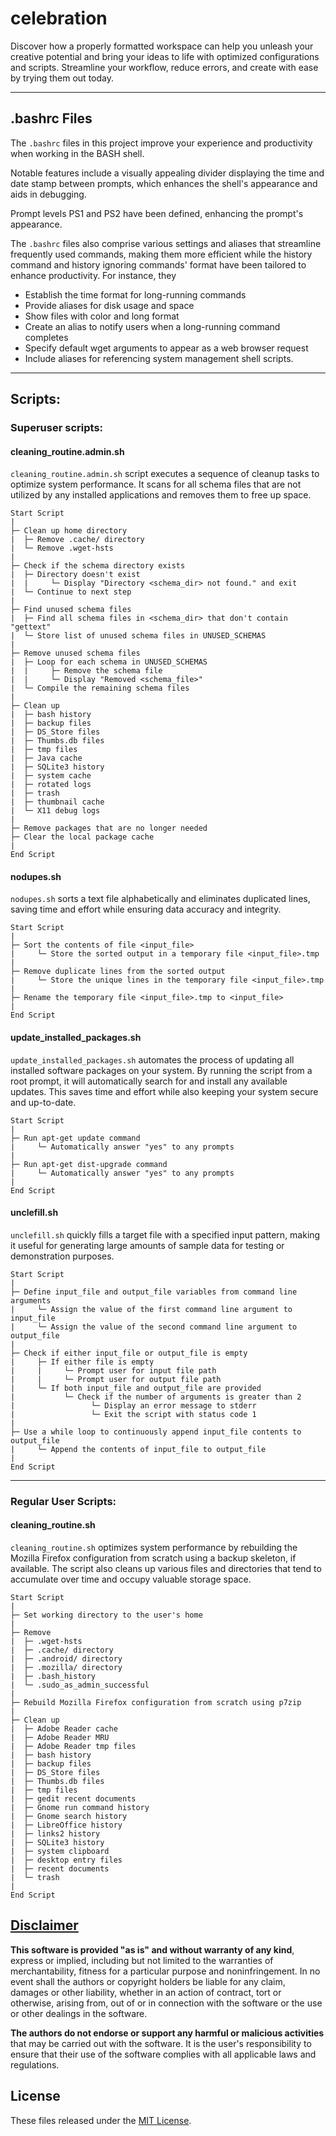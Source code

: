 # celebration
Discover how a properly formatted workspace can help you unleash your creative potential and bring your ideas to life with optimized configurations and scripts. Streamline your workflow, reduce errors, and create with ease by trying them out today.

---

## .bashrc Files
The `.bashrc` files in this project improve your experience and productivity when working in the BASH shell.

Notable features include a visually appealing divider displaying the time and date stamp between prompts, which enhances the shell's appearance and aids in debugging.

Prompt levels PS1 and PS2 have been defined, enhancing the prompt's appearance.

The `.bashrc` files also comprise various settings and aliases that streamline frequently used commands, making them more efficient while the history command and history ignoring commands' format have been tailored to enhance productivity. For instance, they
* Establish the time format for long-running commands
* Provide aliases for disk usage and space
* Show files with color and long format
* Create an alias to notify users when a long-running command completes
* Specify default wget arguments to appear as a web browser request
* Include aliases for referencing system management shell scripts.

---

## Scripts:
### Superuser scripts:
#### cleaning_routine.admin.sh
`cleaning_routine.admin.sh` script executes a sequence of cleanup tasks to optimize system performance. It scans for all schema files that are not utilized by any installed applications and removes them to free up space.

```
Start Script
|
├─ Clean up home directory
|  ├─ Remove .cache/ directory
|  └─ Remove .wget-hsts
|
├─ Check if the schema directory exists
|  ├─ Directory doesn't exist
|  |     └─ Display "Directory <schema_dir> not found." and exit
|  └─ Continue to next step
|
├─ Find unused schema files
|  ├─ Find all schema files in <schema_dir> that don't contain "gettext"
|  └─ Store list of unused schema files in UNUSED_SCHEMAS
|
├─ Remove unused schema files
|  ├─ Loop for each schema in UNUSED_SCHEMAS
|  |     ├─ Remove the schema file
|  |     └─ Display "Removed <schema_file>"
|  └─ Compile the remaining schema files
|
├─ Clean up
|  ├─ bash history
|  ├─ backup files
|  ├─ DS_Store files
|  ├─ Thumbs.db files
|  ├─ tmp files
|  ├─ Java cache
|  ├─ SQLite3 history
|  ├─ system cache
|  ├─ rotated logs
|  ├─ trash
|  ├─ thumbnail cache
|  └─ X11 debug logs
|
├─ Remove packages that are no longer needed
├─ Clear the local package cache
|
End Script
```

#### nodupes.sh
`nodupes.sh` sorts a text file alphabetically and eliminates duplicated lines, saving time and effort while ensuring data accuracy and integrity. 

```
Start Script
|
├─ Sort the contents of file <input_file>
|     └─ Store the sorted output in a temporary file <input_file>.tmp
|
├─ Remove duplicate lines from the sorted output
|     └─ Store the unique lines in the temporary file <input_file>.tmp
|
├─ Rename the temporary file <input_file>.tmp to <input_file>
|
End Script
```

#### update_installed_packages.sh
`update_installed_packages.sh` automates the process of updating all installed software packages on your system. By running the script from a root prompt, it will automatically search for and install any available updates. This saves time and effort while also keeping your system secure and up-to-date.
```
Start Script
|
├─ Run apt-get update command
|     └─ Automatically answer "yes" to any prompts
|
├─ Run apt-get dist-upgrade command
|     └─ Automatically answer "yes" to any prompts
|
End Script
```

#### unclefill.sh
`unclefill.sh` quickly fills a target file with a specified input pattern, making it useful for generating large amounts of sample data for testing or demonstration purposes.
```
Start Script
|
├─ Define input_file and output_file variables from command line arguments
|     └─ Assign the value of the first command line argument to input_file
|     └─ Assign the value of the second command line argument to output_file
|
├─ Check if either input_file or output_file is empty
|     ├─ If either file is empty
|     |     └─ Prompt user for input file path
|     |     └─ Prompt user for output file path
|     └─ If both input_file and output_file are provided
|           └─ Check if the number of arguments is greater than 2
|                 └─ Display an error message to stderr
|                 └─ Exit the script with status code 1
|
├─ Use a while loop to continuously append input_file contents to output_file
|     └─ Append the contents of input_file to output_file
|
End Script
```

---

### Regular User Scripts:
#### cleaning_routine.sh
`cleaning_routine.sh` optimizes system performance by rebuilding the Mozilla Firefox configuration from scratch using a backup skeleton, if available. The script also cleans up various files and directories that tend to accumulate over time and occupy valuable storage space. 
```
Start Script
|
├─ Set working directory to the user's home
|
├─ Remove
|  ├─ .wget-hsts
|  ├─ .cache/ directory
|  ├─ .android/ directory
|  ├─ .mozilla/ directory
|  ├─ .bash_history
|  └─ .sudo_as_admin_successful
|
├─ Rebuild Mozilla Firefox configuration from scratch using p7zip
|
├─ Clean up
|  ├─ Adobe Reader cache
|  ├─ Adobe Reader MRU
|  ├─ Adobe Reader tmp files
|  ├─ bash history
|  ├─ backup files
|  ├─ DS_Store files
|  ├─ Thumbs.db files
|  ├─ tmp files
|  ├─ gedit recent documents
|  ├─ Gnome run command history
|  ├─ Gnome search history
|  ├─ LibreOffice history
|  ├─ links2 history
|  ├─ SQLite3 history
|  ├─ system clipboard
|  ├─ desktop entry files
|  ├─ recent documents
|  └─ trash
|
End Script
```

## [Disclaimer](DISCLAIMER)
**This software is provided "as is" and without warranty of any kind**, express or implied, including but not limited to the warranties of merchantability, fitness for a particular purpose and noninfringement. In no event shall the authors or copyright holders be liable for any claim, damages or other liability, whether in an action of contract, tort or otherwise, arising from, out of or in connection with the software or the use or other dealings in the software.

**The authors do not endorse or support any harmful or malicious activities** that may be carried out with the software. It is the user's responsibility to ensure that their use of the software complies with all applicable laws and regulations.

## License

These files released under the [MIT License](LICENSE).
